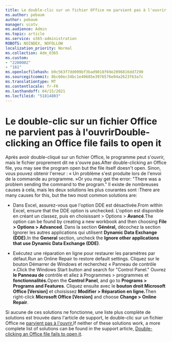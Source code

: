 ```yaml
---
title: Le double-clic sur un fichier Office ne parvient pas à l'ouvrir
ms.author: pebaum
author: pebaum
manager: scotv
ms.audience: Admin
ms.topic: article
ms.service: o365-administration
ROBOTS: NOINDEX, NOFOLLOW
localization_priority: Normal
ms.collection: Adm_O365
ms.custom:
- "2200002"
- "161"
ms.openlocfilehash: b9c563f7dd099bf3bad9018f69e2096816dd7290
ms.sourcegitcommit: 8bc60ec34bc1e40685e3976576e04a2623f63a7c
ms.translationtype: MT
ms.contentlocale: fr-FR
ms.lasthandoff: 04/15/2021
ms.locfileid: "51814803"
---
```

# <a name="double-clicking-an-office-file-fails-to-open-it"></a><span data-ttu-id="93524-102">Le double-clic sur un fichier Office ne parvient pas à l'ouvrir</span><span class="sxs-lookup"><span data-stu-id="93524-102">Double-clicking an Office file fails to open it</span></span>

<span data-ttu-id="93524-103">Après avoir double-cliqué sur un fichier Office, le programme peut s'ouvrir, mais le fichier proprement dit ne s'ouvre pas.</span><span class="sxs-lookup"><span data-stu-id="93524-103">After double-clicking an Office file, you may see the program open but the file itself doesn't open.</span></span> <span data-ttu-id="93524-104">Sinon, vous pouvez obtenir l'erreur : « Un problème s'est produite lors de l'envoi de la commande au programme. »</span><span class="sxs-lookup"><span data-stu-id="93524-104">Or you may get the error: "There was a problem sending the command to the program."</span></span> <span data-ttu-id="93524-105">Il existe de nombreuses causes à cela, mais les deux solutions les plus courantes sont :</span><span class="sxs-lookup"><span data-stu-id="93524-105">There are many causes for this, but the two most common solutions are:</span></span>

- <span data-ttu-id="93524-106">Dans Excel, assurez-vous que l'option DDE est désactivée.</span><span class="sxs-lookup"><span data-stu-id="93524-106">From within Excel, ensure that the DDE option is unchecked.</span></span> <span data-ttu-id="93524-107">L'option est disponible en créant un classez, puis en choisissant > Options > **Avancé**.</span><span class="sxs-lookup"><span data-stu-id="93524-107">The option can be found by creating a new workbook and then choosing **File > Options > Advanced**.</span></span> <span data-ttu-id="93524-108">Dans la section **Général,** décochez la section Ignorer les autres applications qui utilisent **Dynamic Data Exchange (DDE).**</span><span class="sxs-lookup"><span data-stu-id="93524-108">In the **General** section, uncheck the **Ignore other applications that use Dynamic Data Exchange (DDE)**.</span></span>

- <span data-ttu-id="93524-109">Exécutez une réparation en ligne pour restaurer les paramètres par défaut.</span><span class="sxs-lookup"><span data-stu-id="93524-109">Run an Online Repair to restore default settings.</span></span> <span data-ttu-id="93524-110">Cliquez sur le bouton Démarrer de Windows et recherchez « Panneau de contrôle ».</span><span class="sxs-lookup"><span data-stu-id="93524-110">Click the Windows Start button and search for "Control Panel."</span></span> <span data-ttu-id="93524-111">Ouvrez **le Panneau de** contrôle et allez à Programmes > programmes et **fonctionnalités.**</span><span class="sxs-lookup"><span data-stu-id="93524-111">Open the **Control Panel**, and go to **Programs > Programs and Features**.</span></span> <span data-ttu-id="93524-112">Cliquez ensuite avec le **bouton droit Microsoft Office [Version]** et choisissez **Modifier > Réparation en ligne.**</span><span class="sxs-lookup"><span data-stu-id="93524-112">Then right-click **Microsoft Office [Version]** and choose **Change > Online Repair**.</span></span>

<span data-ttu-id="93524-113">Si aucune de ces solutions ne fonctionne, une liste plus complète de solutions est trouvée dans l'article de support, le double-clic sur un fichier Office ne [parvient pas à l'ouvrir.](https://support.office.com/article/Double-clicking-an-Office-file-fails-to-open-it-1e9c0ad9-34c8-4440-a42e-d30186b29ed6)</span><span class="sxs-lookup"><span data-stu-id="93524-113">If neither of these solutions work, a more complete list of solutions can be found in the support article, [Double-clicking an Office file fails to open it](https://support.office.com/article/Double-clicking-an-Office-file-fails-to-open-it-1e9c0ad9-34c8-4440-a42e-d30186b29ed6).</span></span>
